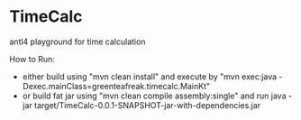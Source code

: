 # TimeCalc
antl4 playground for time calculation

How to Run: 

- either build using "mvn clean install" and execute by "mvn exec:java -Dexec.mainClass=greenteafreak.timecalc.MainKt"
- or build fat jar using "mvn clean compile assembly:single" and run java -jar target/TimeCalc-0.0.1-SNAPSHOT-jar-with-dependencies.jar
